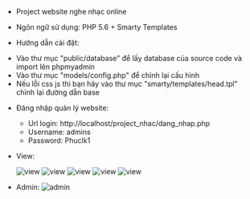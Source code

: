 * Project website nghe nhạc online
* Ngôn ngữ sử dụng: PHP 5.6 + Smarty Templates

* Hướng dẫn cài đặt:
 + Vào thư mục "public/database" để lấy database của source code và import lên phpmyadmin
 + Vào thư mục "models/config.php" để chỉnh lại cấu hình 
 + Nếu lỗi css js thì bạn hãy vào thư mục "smarty/templates/head.tpl" chỉnh lại đường dẫn base

* Đăng nhập quản lý website: 
    + Url login: http://localhost/project_nhac/dang_nhap.php
    + Username: admins
    + Password: Phuclk1
   
* View:
    
   ![view](https://farm5.staticflickr.com/4684/38589789365_d54beb4fb1_h.jpg)
   ![view](https://farm5.staticflickr.com/4593/39438198102_654b956477_h.jpg)
   ![view](https://farm5.staticflickr.com/4688/38589789175_fcf5c29b5a_h.jpg)
   ![view](https://farm5.staticflickr.com/4587/27691250539_a9ad6ae7a2_h.jpg)
   ![view](https://farm5.staticflickr.com/4593/38589789065_3c7e252235_h.jpg)
   
* Admin:
![admin](https://farm5.staticflickr.com/4729/38589788955_bb1cea5ea6_h.jpg)
